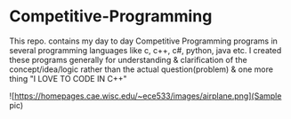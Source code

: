 # Competitive-Programming
This repo. contains my day to day Competitive Programming programs in several programming languages like c, c++, c#, python, java etc. I created these programs  generally  for understanding &amp; clarification of the concept/idea/logic rather than the actual question(problem) &amp; one more thing "I LOVE TO CODE IN C++"


![https://homepages.cae.wisc.edu/~ece533/images/airplane.png](Sample pic)
